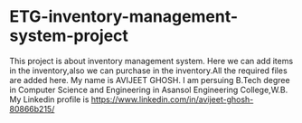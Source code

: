 # ETG-inventory-management-system-project
This project is about inventory management system.
Here we can add items in the inventory,also we can purchase in the inventory.All the required files are added here.
My name is AVIJEET GHOSH. I am persuing B.Tech degree in Computer Science and Engineering in Asansol Engineering College,W.B.
My Linkedin profile is https://www.linkedin.com/in/avijeet-ghosh-80866b215/
